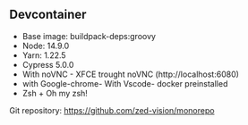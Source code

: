 ## Devcontainer

- Base image: buildpack-deps:groovy
- Node: 14.9.0
- Yarn: 1.22.5
- Cypress 5.0.0
- With noVNC - XFCE trought noVNC (http://localhost:6080)
- with Google-chrome- With Vscode- docker preinstalled
- Zsh + Oh my zsh!

Git repository: https://github.com/zed-vision/monorepo
